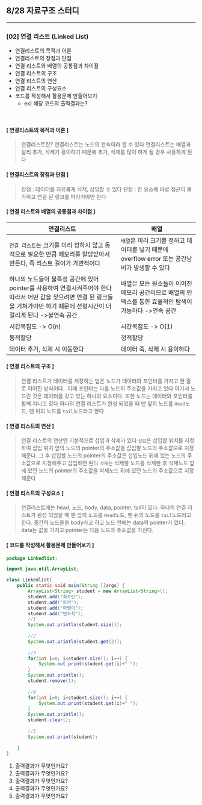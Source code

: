 ## 8/28 자료구조 스터디
---
### [02] 연결 리스트 (Linked List)

- 연결리스트의 목적과 이론
- 연결리스트의 장점과 단점
- 연결 리스트와 배열의 공통점과 차이점
- 연결 리스트의 구조
- 연결 리스트의 연산
- 연결 리스트의 구성요소 
- 코드를 작성해서 활용문제 만들어보기
    - ex) 해당 코드의 출력결과는? 
    
<br>

#### [ 연결리스트의 목적과 이론 ]
> 연결리스트란?
연결리스트는 노드의 연속이라 할 수 있다
연결리스트는 배열과 달리 추가, 삭제가 용이하기 때문에 추가, 삭제를 많이 하게 될 경우 사용하게 된다

#### [ 연결리스트의 장점과 단점 ]
>장점 : 데이터를 자유롭게 삭제, 삽입할 수 있다
 단점 : 한 요소에 바로 접근이 불가하고 연결 된 링크를 따라가야만 한다

#### [ 연결 리스트와 배열의 공통점과 차이점 ]
|연결리스트|배열|
|---|---|
|`연결 리스트`는 크기를 미리 정하지 않고 동적으로 필요한 만큼 메모리를 할당받아서 만든다, 즉 리스트 길이가 가변적이다|`배열`은 미리 크기를 정하고 데이터를 넣기 때문에 overflow error 또는 공간낭비가 발생할 수 있다|
|하나의 노드들이 불특정 공간에 있어 pointer를 사용하여 연결시켜주어야 한다 따라서 어떤 값을 찾으려면 연결 된 링크들을 거쳐가야만 하기 때문에 선형시간이 더 걸리게 된다 ->불연속 공간|배열은 모든 원소들이 이어진 메모리 공간이므로 배열의 인덱스를 통한 효율적인 탐색이 가능하다 ->연속 공간|
|시간복잡도 -> O(n)|시간복잡도 -> O(1)|
|동적할당|정적할당|
|데이터 추가, 삭제 시 이동한다|데이터 축, 삭제 시 용이하다

#### [ 연결 리스트의 구조 ]
>연결 리스트가 데이터를 저장하는 법은 노드가 데이터와 포인터를 가지고 한 줄로 이어진 방식이다..  이때 포인터는 다음 노드의 주소값을 가지고 있다 여기서 노드란 것은 데이터를 갖고 있는 하나의 요소이다. 또한 노드는 데이터와 포인터를 함께 지니고 있다
하나의 연결 리스트가 완성 되었을 때 맨 앞의 노드를 `Head`노드, 맨 뒤의 노드를 `tail`노드라고 한다

#### [ 연결 리스트의 연산 ]
> 연결 리스트의 연산엔 기본적으로 삽입과 삭제가 있다
`삽입`은 삽입할 위치를 지정하여 삽입 위치 앞의 노드의 pointer의 주소값을 삽입할 노드의 주소값으로 지정해준다. 그 후 삽입할 노드의 pointer의 주소값은 삽입노드 뒤에 있는 노드의 주소값으로 지정해주고 삽입하면 된다
`삭제`는 삭제할 노드를 삭제한 후 삭제노드 앞에 있던 노드의 pointer의 주소값을 삭제노드 뒤에 있던 노드의 주소값으로 지정해준다


#### [ 연결 리스트의 구성요소 ]
> 연결리스트에는 head, 노드, body, data, pointer, tail이 있다. 하나의 연결 리스트가 완성 되었을 때 맨 앞의 노드를 `Head`노드, 맨 뒤의 노드를 `tail`노드라고 한다. 중간의 노드들을 body라고 하고 노드 안에는 data와 pointer가 있다. data는 값을 가지고 pointer는 다음 노드의 주소값을 가진다.


#### [ 코드를 작성해서 활용문제 만들어보기 ]
```java
package Linkedlist;

import java.util.ArrayList;

class Linkedlist{
	public static void main(String []args) {
		ArrayList<String> student = new ArrayList<String>();
		student.add("최수빈");
		student.add("토끼");
		student.add("아깽이");
		student.add("빈수최");
		//1
		System.out.println(student.size());
		
		//2
		System.out.println(student.get(2));
		
		//3
		for(int i=0; i<student.size(); i++) {
			System.out.print(student.get(i)+" ");
		}
		System.out.println();
		student.remove(1);
		
		//4
		for(int i=0; i<student.size(); i++) {
			System.out.print(student.get(i)+" ");
		}
		System.out.println();
		student.clear();
		
		//5
		System.out.print(student);
		
	}
}
```
1. 출력결과가 무엇인가요?
2. 출력결과가 무엇인가요?
3. 출력결과가 무엇인가요?
4. 출력결과가 무엇인가요?
5. 출력결과가 무엇인가요?
